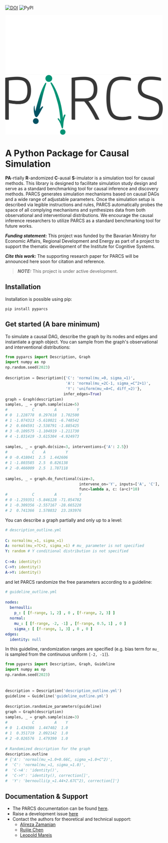 [![DOI](https://zenodo.org/badge/592506885.svg)](https://zenodo.org/badge/latestdoi/592506885)
![PyPI](https://img.shields.io/pypi/v/pyparcs)

![PARCS logo](./images/parcs_dark.svg#gh-dark-mode-only)
![PARCS logo](./images/parcs_light.svg#gh-light-mode-only)

# A Python Package for Causal Simulation

**PA**-rtially **R**-andomized **C**-ausal **S**-imulator is a simulation tool for causal 
methods. This library is designed to facilitate simulation study design and serve as a standard 
benchmarking tool for causal inference and discovery methods. PARCS generates simulation 
mechanisms based on causal DAGs and a wide range of adjustable parameters. Once the simulation 
setup is described via legible instructions and rules, PARCS automatically probes the space of 
all complying mechanisms and synthesizes data from both observational and interventional distributions. We encourage the causal inference researchers to utilize PARCS as a standard benchmarking tool for future works.

**_Funding statement:_** This project was funded by the Bavarian Ministry for Economic Affairs, 
Regional Development and 
 Energy as part of a project to support the thematic development of the Institute for Cognitive Systems.

**_Cite this work:_** The supporting research paper for PARCS will be announced here soon for 
citation and reference.

> **_NOTE:_** This project is under active development.

## Installation

Installation is possible using pip:

```commandline
pip install pyparcs
```

## Get started (A bare minimum)

To simulate a causal DAG, describe the graph by its nodes and edges and instantiate a graph object. You can sample from the graph's observational and interventional 
distributions:

```python
from pyparcs import Description, Graph
import numpy as np
np.random.seed(2023)

description = Description({'C': 'normal(mu_=0, sigma_=1)',
                           'A': 'normal(mu_=2C-1, sigma_=C^2+1)',
                           'Y': 'uniform(mu_=A+C, diff_=2)'},
                          infer_edges=True)
graph = Graph(description)
samples, _ = graph.sample(size=5)
#           C         A         Y
# 0  1.228778  0.297618  1.702500
# 1 -1.074313 -5.610021 -6.748542
# 2  0.604591 -2.538791 -1.885425
# 3 -0.109575 -1.104919 -1.211730
# 4 -1.031419 -3.615304 -4.924973

samples, _ = graph.do(size=3, interventions={'A': 2.5})
#           C    A         Y
# 0 -0.418041  2.5  1.442606
# 1 -1.803585  2.5  0.826138
# 2 -0.466009  2.5  1.787118

samples, _ = graph.do_functional(size=3,
                                 intervene_on='Y', inputs=['A', 'C'],
                                 func=lambda a, c: (a+c)*10)
#           C         A          Y
# 0 -1.259351 -5.846128 -71.054782
# 1 -0.309356 -2.557167 -28.665228
# 2  0.741366  1.578032  23.193976
```

You can describe a graph partially and only up to a level:
```yaml
# description_outline.yml

C: normal(mu_=1, sigma_=1)
A: normal(mu_=?C+2, sigma_=1) # mu_ parameter is not specified
Y: random # Y conditional distribution is not specified

C->A: identity()
C->Y: identity()
A->Y: identity()
```

and let PARCS randomize the free parameters according to a guideline:
```yaml
# guideline_outline.yml

nodes:
  bernoulli:
    p_: [ [f-range, 1, 2] , 0 , [f-range, 2, 3] ]
  normal:
    mu_: [ [f-range, -2, -1] , [f-range, 0.5, 1] , 0 ]
    sigma_: [ [f-range, 1, 3] , 0 , 0 ]
edges:
  identity: null
```

In this guideline, randomization ranges are specified (e.g. bias term for `mu_` is sampled 
from the continuous uniform `[-2, -1]`). 
```python
from pyparcs import Description, Graph, Guideline
import numpy as np
np.random.seed(2023)


description = Description('description_outline.yml')
guideline = Guideline('guideline_outline.yml')

description.randomize_parameters(guideline)
graph = Graph(description)
samples, _ = graph.sample(size=3)
#           C         A    Y
# 0  1.434386  1.447402  1.0
# 1  0.351719  2.092142  1.0
# 2 -0.026576  1.479390  1.0

# Randomized description for the graph
description.outline
# {'A': 'normal(mu_=1.0+0.66C, sigma_=1.0+C^2)',
#  'C': 'normal(mu_=1, sigma_=1.0)',
#  'C->A': 'identity()',
#  'C->Y': 'identity(), correction[]',
#  'Y': 'bernoulli(p_=1.44+2.67C^2), correction[]'}

```

## Documentation & Support

- The PARCS documentation can be found [here](https://fraunhoferiks.github.io/parcs/).
- Raise a development issue [here](https://github.com/FraunhoferIKS/parcs/issues)
- Contact the authors for theoretical and technical support:
  - [Alireza Zamanian](mailto:alireza.zamanian@iks.fraunhofer.de)
  - [Ruijie Chen](mailto:ruijie.chen@iks.fraunhofer.de)
  - [Leopold Mareis](mailto:leopold.mareis@iks.fraunhofer.de)